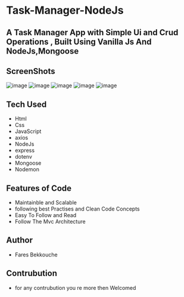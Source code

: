 # Task-Manager-NodeJs
## A Task Manager App with Simple Ui and Crud Operations , Built Using Vanilla Js And NodeJs,Mongoose
## ScreenShots
![image](https://user-images.githubusercontent.com/91225280/237002413-9372fc44-df5b-455d-97ef-f02b41126bfb.png)
![image](https://user-images.githubusercontent.com/91225280/237002399-15e9e749-c589-4354-912e-222617a42b21.png)
![image](https://user-images.githubusercontent.com/91225280/237002391-e2e77e07-65c9-44db-a20e-dcde75dd52a2.png)
![image](https://user-images.githubusercontent.com/91225280/237002388-19e57041-e4e8-439b-90dd-78e44e1b1243.png)
![image](https://user-images.githubusercontent.com/91225280/237002383-926fdc43-7711-461f-b08a-82563a36ff20.png)

## Tech Used
- Html 
- Css
- JavaScript
- axios
- NodeJs
- express
- dotenv
- Mongoose
- Nodemon

## Features of Code
- Maintainble and Scalable
- following best Practises and Clean Code Concepts
- Easy To Follow and Read
- Follow The Mvc Architecture


## Author
- Fares Bekkouche
## Contrubution
- for any contrubution you re more then Welcomed
